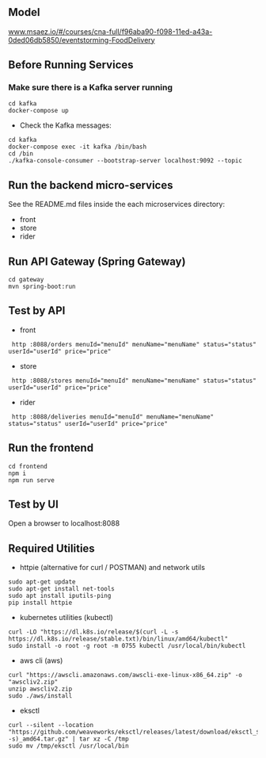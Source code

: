 # 

## Model
www.msaez.io/#/courses/cna-full/f96aba90-f098-11ed-a43a-0ded06db5850/eventstorming-FoodDelivery

## Before Running Services
### Make sure there is a Kafka server running
```
cd kafka
docker-compose up
```
- Check the Kafka messages:
```
cd kafka
docker-compose exec -it kafka /bin/bash
cd /bin
./kafka-console-consumer --bootstrap-server localhost:9092 --topic
```

## Run the backend micro-services
See the README.md files inside the each microservices directory:

- front
- store
- rider


## Run API Gateway (Spring Gateway)
```
cd gateway
mvn spring-boot:run
```

## Test by API
- front
```
 http :8088/orders menuId="menuId" menuName="menuName" status="status" userId="userId" price="price" 
```
- store
```
 http :8088/stores menuId="menuId" menuName="menuName" status="status" userId="userId" price="price" 
```
- rider
```
 http :8088/deliveries menuId="menuId" menuName="menuName" status="status" userId="userId" price="price" 
```


## Run the frontend
```
cd frontend
npm i
npm run serve
```

## Test by UI
Open a browser to localhost:8088

## Required Utilities

- httpie (alternative for curl / POSTMAN) and network utils
```
sudo apt-get update
sudo apt-get install net-tools
sudo apt install iputils-ping
pip install httpie
```

- kubernetes utilities (kubectl)
```
curl -LO "https://dl.k8s.io/release/$(curl -L -s https://dl.k8s.io/release/stable.txt)/bin/linux/amd64/kubectl"
sudo install -o root -g root -m 0755 kubectl /usr/local/bin/kubectl
```

- aws cli (aws)
```
curl "https://awscli.amazonaws.com/awscli-exe-linux-x86_64.zip" -o "awscliv2.zip"
unzip awscliv2.zip
sudo ./aws/install
```

- eksctl 
```
curl --silent --location "https://github.com/weaveworks/eksctl/releases/latest/download/eksctl_$(uname -s)_amd64.tar.gz" | tar xz -C /tmp
sudo mv /tmp/eksctl /usr/local/bin
```

